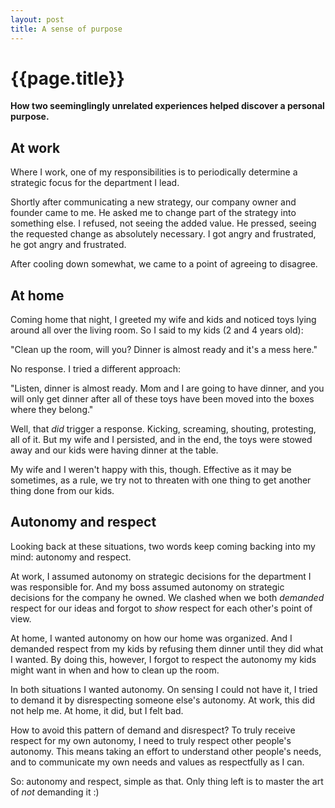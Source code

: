 ```yaml
---
layout: post
title: A sense of purpose
---
```


{{page.title}}
==============

**How two seeminglingly unrelated experiences helped discover a personal purpose.**

## At work

Where I work, one of my responsibilities is to periodically determine a strategic focus for the department I lead.

Shortly after communicating a new strategy, our company owner and founder came to me. He asked me to change part of the strategy into something else. I refused, not seeing the added value. He pressed, seeing the requested change as absolutely necessary. I got angry and frustrated, he got angry and frustrated.

After cooling down somewhat, we came to a point of agreeing to disagree.

## At home

Coming home that night, I greeted my wife and kids and noticed toys lying around all over the living room. So I said to my kids (2 and 4 years old):

"Clean up the room, will you? Dinner is almost ready and it's a mess here."

No response. I tried a different approach:

"Listen, dinner is almost ready. Mom and I are going to have dinner, and you will only get dinner after all of these toys have been moved into the boxes where they belong."

Well, that _did_ trigger a response. Kicking, screaming, shouting, protesting, all of it. But my wife and I persisted, and in the end, the toys were stowed away and our kids were having dinner at the table.

My wife and I weren't happy with this, though. Effective as it may be sometimes, as a rule, we try not to threaten with one thing to get another thing done from our kids.

## Autonomy and respect

Looking back at these situations, two words keep coming backing into my mind: autonomy and respect.

At work, I assumed autonomy on strategic decisions for the department I was responsible for. And my boss assumed autonomy on strategic decisions for the company he owned. We clashed when we both _demanded_ respect for our ideas and forgot to _show_ respect for each other's point of view.

At home, I wanted autonomy on how our home was organized. And I demanded respect from my kids by refusing them dinner until they did what I wanted. By doing this, however, I forgot to respect the autonomy my kids might want in when and how to clean up the room.

In both situations I wanted autonomy. On sensing I could not have it, I tried to demand it by disrespecting someone else's autonomy. At work, this did not help me. At home, it did, but I felt bad.

How to avoid this pattern of demand and disrespect? To truly receive respect for my own autonomy, I need to truly respect other people's autonomy. This means taking an effort to understand other people's needs, and to communicate my own needs and values as respectfully as I can.

So: autonomy and respect, simple as that. Only thing left is to master the art of _not_ demanding it :)
